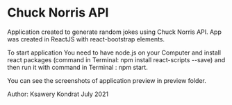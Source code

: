 # Chuck Norris API

Application created to generate random jokes using Chuck Norris API.
App was created in ReactJS with react-bootstrap elements.

To start application You need to have node.js on your Computer and install react packages (command in Terminal: npm install react-scripts --save) and then run it with command in Terminal : npm start.

You can see the screenshots of application preview in preview folder.

Author: Ksawery Kondrat July 2021
